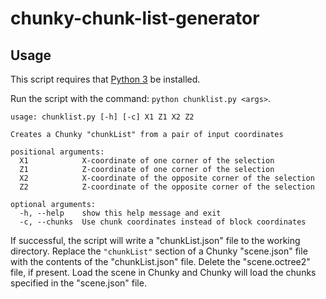 # chunky-chunk-list-generator

## Usage

This script requires that [Python 3](https://www.python.org/) be installed.

Run the script with the command: `python chunklist.py <args>`.

```
usage: chunklist.py [-h] [-c] X1 Z1 X2 Z2

Creates a Chunky "chunkList" from a pair of input coordinates

positional arguments:
  X1            X-coordinate of one corner of the selection
  Z1            Z-coordinate of one corner of the selection
  X2            X-coordinate of the opposite corner of the selection
  Z2            Z-coordinate of the opposite corner of the selection

optional arguments:
  -h, --help    show this help message and exit
  -c, --chunks  Use chunk coordinates instead of block coordinates
```

If successful, the script will write a "chunkList.json" file to the working directory. Replace the `"chunkList"` section of a Chunky "scene.json" file with the contents of the "chunkList.json" file. Delete the "scene.octree2" file, if present. Load the scene in Chunky and Chunky will load the chunks specified in the "scene.json" file.
